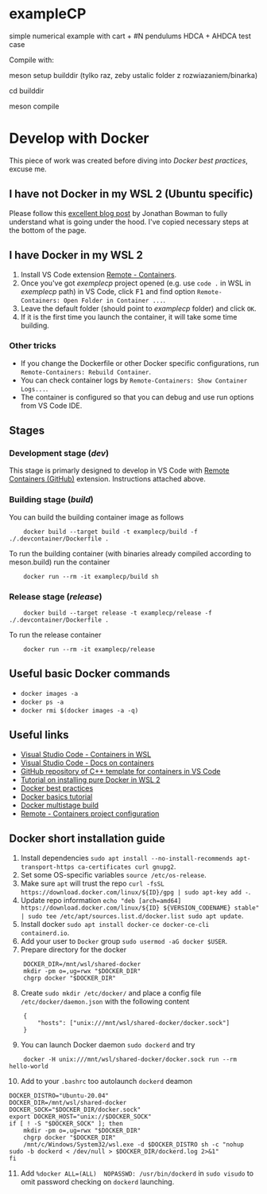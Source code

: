 # exampleCP

simple numerical example with cart + #N pendulums
HDCA + AHDCA test case

Compile with:

meson setup builddir (tylko raz, zeby ustalic folder z rozwiazaniem/binarka)

cd builddir

meson compile


# Develop with Docker

This piece of work was created before diving into *Docker best practices*, excuse me.

## I have **not** Docker in my WSL 2 (Ubuntu specific)

Please follow this [excellent blog post](https://dev.to/bowmanjd/install-docker-on-windows-wsl-without-docker-desktop-34m9) by Jonathan Bowman to fully understand what is going under the hood. I've copied necessary steps at the bottom of the page.

## I have Docker in my WSL 2

1. Install VS Code extension [Remote - Containers](https://marketplace.visualstudio.com/items?itemName=ms-vscode-remote.remote-containers).
2. Once you've got *exemplecp* project opened (e.g. use `code .` in WSL in *exemplecp* path) in VS Code, click <kbd>F1</kbd> and find option `Remote-Containers: Open Folder in Container ...`.
3. Leave the default folder (should point to *examplecp* folder) and click `OK`.
4. If it is the first time you launch the container, it will take some time building.

### Other tricks

- If you change the Dockerfile or other Docker specific configurations, run `Remote-Containers: Rebuild Container`.
- You can check container logs by `Remote-Containers: Show Container Logs...`.
- The container is configured so that you can debug and use run options from VS Code IDE.


## Stages

### Development stage (*dev*)

This stage is primarly designed to develop in VS Code with [Remote Containers (GitHub)](https://github.com/microsoft/vscode-dev-containers) extension. Instructions attached above.

### Building stage (*build*)

You can build the building container image as follows
```
    docker build --target build -t examplecp/build -f ./.devcontainer/Dockerfile .
```

To run the building container (with binaries already compiled according to meson.build) run the container
```
    docker run --rm -it examplecp/build sh
```

### Release stage (*release*)

```
    docker build --target release -t examplecp/release -f ./.devcontainer/Dockerfile .
```

To run the release container
```
    docker run --rm -it examplecp/release
```

## Useful basic Docker commands
- `docker images -a`
- `docker ps -a`
- `docker rmi $(docker images -a -q)`

## Useful links
- [Visual Studio Code - Containers in WSL](https://code.visualstudio.com/blogs/2020/07/01/containers-wsl)
- [Visual Studio Code - Docs on containers](https://code.visualstudio.com/docs/remote/containers)
- [GitHub repository of C++ template for containers in VS Code](https://github.com/microsoft/vscode-dev-containers/tree/v0.209.6/containers/cpp)
- [Tutorial on installing pure Docker in WSL 2](https://dev.to/bowmanjd/install-docker-on-windows-wsl-without-docker-desktop-34m9)
- [Docker best practices](https://docs.docker.com/develop/dev-best-practices/)
- [Docker basics tutorial](https://docker-curriculum.com/)
- [Docker multistage build](https://docs.docker.com/develop/develop-images/multistage-build/)
- [Remote - Containers project configuration](https://code.visualstudio.com/docs/remote/devcontainerjson-reference)

## Docker short installation guide
1. Install dependencies `sudo apt install --no-install-recommends apt-transport-https ca-certificates curl gnupg2`.
2. Set some OS-specific variables `source /etc/os-release`.
3. Make sure `apt` will trust the repo `curl -fsSL https://download.docker.com/linux/${ID}/gpg | sudo apt-key add -`.
4. Update repo information `echo "deb [arch=amd64] https://download.docker.com/linux/${ID} ${VERSION_CODENAME} stable" | sudo tee /etc/apt/sources.list.d/docker.list
sudo apt update`.
5. Install docker `sudo apt install docker-ce docker-ce-cli containerd.io`.
6. Add your user to `Docker` group `sudo usermod -aG docker $USER`.
7. Prepare directory for the docker
```
    DOCKER_DIR=/mnt/wsl/shared-docker
    mkdir -pm o=,ug=rwx "$DOCKER_DIR"
    chgrp docker "$DOCKER_DIR"
```
8. Create `sudo mkdir /etc/docker/` and place a config file `/etc/docker/daemon.json` with the following content
```
    {
        "hosts": ["unix:///mnt/wsl/shared-docker/docker.sock"]
    }
```
9. You can launch Docker daemon `sudo dockerd` and try 
```
    docker -H unix:///mnt/wsl/shared-docker/docker.sock run --rm hello-world
```
10. Add to your `.bashrc` too autolaunch `dockerd` deamon
```
DOCKER_DISTRO="Ubuntu-20.04"
DOCKER_DIR=/mnt/wsl/shared-docker
DOCKER_SOCK="$DOCKER_DIR/docker.sock"
export DOCKER_HOST="unix://$DOCKER_SOCK"
if [ ! -S "$DOCKER_SOCK" ]; then
    mkdir -pm o=,ug=rwx "$DOCKER_DIR"
    chgrp docker "$DOCKER_DIR"
    /mnt/c/Windows/System32/wsl.exe -d $DOCKER_DISTRO sh -c "nohup sudo -b dockerd < /dev/null > $DOCKER_DIR/dockerd.log 2>&1"
fi
```
11. Add `%docker ALL=(ALL)  NOPASSWD: /usr/bin/dockerd` in `sudo visudo` to omit password checking on `dockerd` launching.